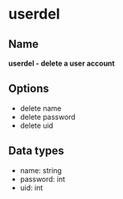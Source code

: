 # userdel

## Name

**userdel - delete a user account**

## Options

- delete name
- delete password
- delete uid

## Data types

- name: string
- password: int
- uid: int
